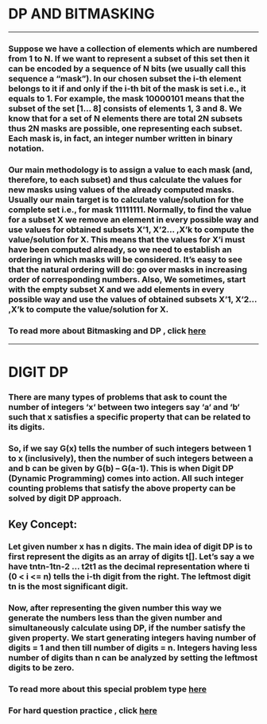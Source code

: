 # DP AND BITMASKING

---

### Suppose we have a collection of elements which are numbered from 1 to N. If we want to represent a subset of this set then it can be encoded by a sequence of N bits (we usually call this sequence a “mask”). In our chosen subset the i-th element belongs to it if and only if the i-th bit of the mask is set i.e., it equals to 1. For example, the mask 10000101 means that the subset of the set [1… 8] consists of elements 1, 3 and 8. We know that for a set of N elements there are total 2N subsets thus 2N masks are possible, one representing each subset. Each mask is, in fact, an integer number written in binary notation.

### Our main methodology is to assign a value to each mask (and, therefore, to each subset) and thus calculate the values for new masks using values of the already computed masks. Usually our main target is to calculate value/solution for the complete set i.e., for mask 11111111. Normally, to find the value for a subset X we remove an element in every possible way and use values for obtained subsets X’1, X’2… ,X’k to compute the value/solution for X. This means that the values for X’i must have been computed already, so we need to establish an ordering in which masks will be considered. It’s easy to see that the natural ordering will do: go over masks in increasing order of corresponding numbers. Also, We sometimes, start with the empty subset X and we add elements in every possible way and use the values of obtained subsets X’1, X’2… ,X’k to compute the value/solution for X.

### To read more about Bitmasking and DP , click [here](https://www.geeksforgeeks.org/bitmasking-and-dynamic-programming-set-1-count-ways-to-assign-unique-cap-to-every-person/)

---

# DIGIT DP

### There are many types of problems that ask to count the number of integers ‘x‘ between two integers say ‘a‘ and ‘b‘ such that x satisfies a specific property that can be related to its digits.
### So, if we say G(x) tells the number of such integers between 1 to x (inclusively), then the number of such integers between a and b can be given by G(b) – G(a-1). This is when Digit DP (Dynamic Programming) comes into action. All such integer counting problems that satisfy the above property can be solved by digit DP approach.
 

## Key Concept:

### Let given number x has n digits. The main idea of digit DP is to first represent the digits as an array of digits t[]. Let’s say a we have tntn-1tn-2 … t2t1 as the decimal representation where ti (0 < i <= n) tells the i-th digit from the right. The leftmost digit tn is the most significant digit. 
 
### Now, after representing the given number this way we generate the numbers less than the given number and simultaneously calculate using DP, if the number satisfy the given property. We start generating integers having number of digits = 1 and then till number of digits = n. Integers having less number of digits than n can be analyzed by setting the leftmost digits to be zero. 

### To read more about this special problem type [here](https://www.geeksforgeeks.org/digit-dp-introduction/)
### For hard question practice , click [here](https://codeforces.com/blog/entry/67679)
